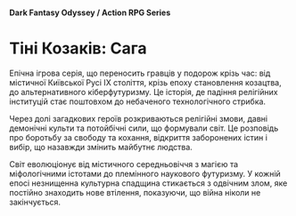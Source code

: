 #### Dark Fantasy Odyssey / Action RPG Series

# Тіні Козаків: Сага

Епічна ігрова серія, що переносить гравців у подорож крізь час: від містичної Київської Русі IX століття, крізь епоху становлення козацтва, до альтернативного кіберфутуризму. Це історія, де падіння релігійних інституцій стає поштовхом до небаченого технологічного стрибка.

Через долі загадкових героїв розкриваються релігійні змови, давні демонічні культи та потойбічні сили, що формували світ. Це розповідь про боротьбу за свободу та кохання, відкриття заборонених істин і вибір, що назавжди змінить майбутнє людства.

Світ еволюціонує від містичного середньовіччя з магією та міфологічними істотами до племінного наукового футуризму. У кожній епосі незнищенна культурна спадщина стикається з одвічним злом, яке постійно знаходить нове втілення, показуючи, що війна ніколи не закінчується.